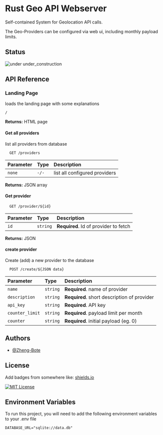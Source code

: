 
# Rust Geo API Webserver

Self-contained System for Geolocation API calls.

The Geo-Providers can be configured via web ui, including monthly payload limits.

## Status


![under under_construction](https://img.shields.io/badge/Status-under_construction-yellow)
## API Reference

### Landing Page

loads the landing page with some explanations

```/```

**Returns:** 
HTML page


#### Get all providers

list all providers from database

```http
  GET /providers
```

| Parameter | Type     | Description                |
| :-------- | :------- | :------------------------- |
| `none` | `-/-` | list all configured providers |

**Returns:** 
JSON array

#### Get provider

```http
  GET /provider/${id}
```

| Parameter | Type     | Description                       |
| :-------- | :------- | :-------------------------------- |
| `id`      | `string` | **Required**. Id of provider to fetch |

**Returns:** 
JSON

#### create provider

Create (add) a new provider to the database

```http
  POST /create/${JSON data}
```

| Parameter | Type     | Description                       |
| :-------- | :------- | :-------------------------------- |
| `name`      | `string` | **Required**. name of provider |
| `description`      | `string` | **Required**. short description of provider |
| `api_key`      | `string` | **Required**. API key |
| `counter_limit`      | `string` | **Required**. payload limit per month |
| `counter`      | `string` | **Required**. initial payload (eg. 0) |

## Authors

- [@Zheng-Bote](https://www.github.com/zheng-bote)


## License

Add badges from somewhere like: [shields.io](https://shields.io/)

[![MIT License](https://img.shields.io/badge/License-MIT-green.svg)](https://choosealicense.com/licenses/mit/)

## Environment Variables

To run this project, you will need to add the following environment variables to your .env file

`DATABASE_URL="sqlite://data.db"`



